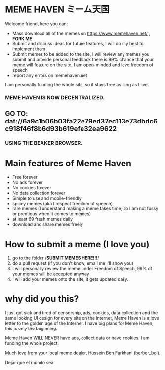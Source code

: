 # MEME HAVEN ミーム天国

Welcome friend, here you can;

 - Mass download all of the memes on https://www.memehaven.net/ , **FORK ME**
 - Submit and discuss ideas for future features, I will do my best to implement them
 - Submit memes to be added to the site, I will review any memes you submit and provide personal feedback there is 99% chance that your meme will feature on the site, I am open-minded and love freedom of speech
 - report any errors on memehaven.net

I am personally funding the whole site, so it stays free as long as I live. 

### MEME HAVEN IS NOW DECENTRALIZED. 
## GO TO: dat://6a9c1b06b03fa22e79ed37ec113e73dbdc6c918f46f8b6d93b619efe32ea9622 
### USING THE BEAKER BROWSER.

# Main features of Meme Haven

- Free forever 
- No ads forever 
- No cookies forever 
- No data collection forever 
- Simple to use and mobile-friendly 
- spicey memes (aka I respect freedom of speech)
- rare memes (I understand making a meme takes time, so I am not fussy or prentious when it comes to memes) 
- at least 69 fresh memes daily 
- download and share memes freely

# How to submit a meme (I love you)

 1. go to the folder /**SUBMIT MEMES HERE!!!**/
 2. do a pull request (if you don't know, email me I'll show you)
 3. I will personally review the meme under Freedom of Speech, 99% of your memes will be accepted anyway
 4. I will add your memes onto the site, it gets updated daily.

# why did you this?

I just got sick and tired of censorship, ads, cookies, data collection and the same looking UI design for every site on the internet,  Meme Haven is a love letter to the golden age of the Internet.  I have big plans for Meme Haven, this is only the beginning. 
  
Meme Haven WILL NEVER have ads, collect data or have cookies. I am funding the whole project.

Much love from your local meme dealer, Hussein Ben Farkhani (berber_boi).

Dejar que el mundo sea.
